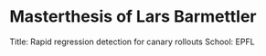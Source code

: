 # Masterthesis of Lars Barmettler

Title: Rapid regression detection for canary rollouts
School: EPFL
